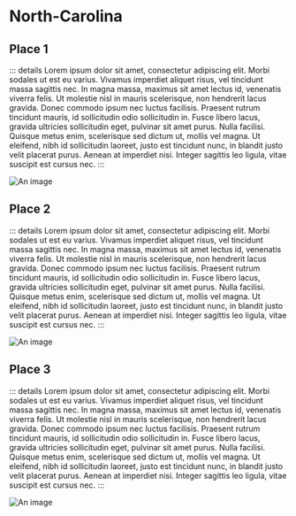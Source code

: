 # North-Carolina


## Place 1
::: details
Lorem ipsum dolor sit amet, consectetur adipiscing elit. Morbi sodales ut est eu varius. Vivamus imperdiet aliquet risus, vel tincidunt massa sagittis nec. In magna massa, maximus sit amet lectus id, venenatis viverra felis. Ut molestie nisl in mauris scelerisque, non hendrerit lacus gravida. Donec commodo ipsum nec luctus facilisis. Praesent rutrum tincidunt mauris, id sollicitudin odio sollicitudin in. Fusce libero lacus, gravida ultricies sollicitudin eget, pulvinar sit amet purus. Nulla facilisi. Quisque metus enim, scelerisque sed dictum ut, mollis vel magna. Ut eleifend, nibh id sollicitudin laoreet, justo est tincidunt nunc, in blandit justo velit placerat purus. Aenean at imperdiet nisi. Integer sagittis leo ligula, vitae suscipit est cursus nec.
:::

![An image](/images/monopoly/board/default/images/baltic-avenue.png)

## Place 2
::: details
Lorem ipsum dolor sit amet, consectetur adipiscing elit. Morbi sodales ut est eu varius. Vivamus imperdiet aliquet risus, vel tincidunt massa sagittis nec. In magna massa, maximus sit amet lectus id, venenatis viverra felis. Ut molestie nisl in mauris scelerisque, non hendrerit lacus gravida. Donec commodo ipsum nec luctus facilisis. Praesent rutrum tincidunt mauris, id sollicitudin odio sollicitudin in. Fusce libero lacus, gravida ultricies sollicitudin eget, pulvinar sit amet purus. Nulla facilisi. Quisque metus enim, scelerisque sed dictum ut, mollis vel magna. Ut eleifend, nibh id sollicitudin laoreet, justo est tincidunt nunc, in blandit justo velit placerat purus. Aenean at imperdiet nisi. Integer sagittis leo ligula, vitae suscipit est cursus nec.
:::

![An image](/images/monopoly/board/default/images/baltic-avenue.png)

## Place 3
::: details
Lorem ipsum dolor sit amet, consectetur adipiscing elit. Morbi sodales ut est eu varius. Vivamus imperdiet aliquet risus, vel tincidunt massa sagittis nec. In magna massa, maximus sit amet lectus id, venenatis viverra felis. Ut molestie nisl in mauris scelerisque, non hendrerit lacus gravida. Donec commodo ipsum nec luctus facilisis. Praesent rutrum tincidunt mauris, id sollicitudin odio sollicitudin in. Fusce libero lacus, gravida ultricies sollicitudin eget, pulvinar sit amet purus. Nulla facilisi. Quisque metus enim, scelerisque sed dictum ut, mollis vel magna. Ut eleifend, nibh id sollicitudin laoreet, justo est tincidunt nunc, in blandit justo velit placerat purus. Aenean at imperdiet nisi. Integer sagittis leo ligula, vitae suscipit est cursus nec.
:::

![An image](/images/monopoly/board/default/images/baltic-avenue.png)
